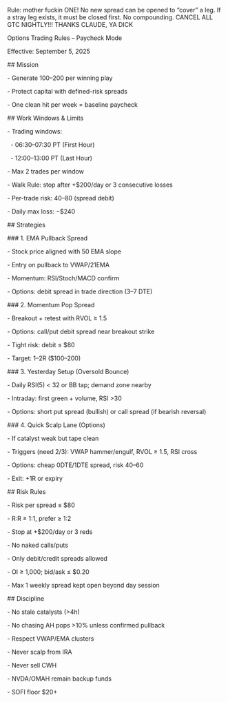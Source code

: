 Rule: mother fuckin ONE! No new spread can be opened to “cover” a leg. If a stray leg exists, it must be closed first. No compounding. CANCEL ALL GTC NIGHTLY!!! THANKS CLAUDE, YA DICK





Options Trading Rules – Paycheck Mode



Effective: September 5, 2025



\## Mission

\- Generate $100–$200 per winning play

\- Protect capital with defined-risk spreads

\- One clean hit per week = baseline paycheck



\## Work Windows \& Limits

\- Trading windows:

  - 06:30–07:30 PT (First Hour)

  - 12:00–13:00 PT (Last Hour)

\- Max 2 trades per window

\- Walk Rule: stop after +$200/day or 3 consecutive losses

\- Per-trade risk: $40–$80 (spread debit)

\- Daily max loss: −$240



\## Strategies



\### 1. EMA Pullback Spread

\- Stock price aligned with 50 EMA slope

\- Entry on pullback to VWAP/21EMA

\- Momentum: RSI/Stoch/MACD confirm

\- Options: debit spread in trade direction (3–7 DTE)



\### 2. Momentum Pop Spread

\- Breakout + retest with RVOL ≥ 1.5

\- Options: call/put debit spread near breakout strike

\- Tight risk: debit ≤ $80

\- Target: 1–2R ($100–200)



\### 3. Yesterday Setup (Oversold Bounce)

\- Daily RSI(5) < 32 or BB tap; demand zone nearby

\- Intraday: first green + volume, RSI >30

\- Options: short put spread (bullish) or call spread (if bearish reversal)



\### 4. Quick Scalp Lane (Options)

\- If catalyst weak but tape clean

\- Triggers (need 2/3): VWAP hammer/engulf, RVOL ≥ 1.5, RSI cross

\- Options: cheap 0DTE/1DTE spread, risk $40–$60

\- Exit: +1R or expiry



\## Risk Rules

\- Risk per spread ≤ $80

\- R:R ≥ 1:1, prefer ≥ 1:2

\- Stop at +$200/day or 3 reds

\- No naked calls/puts

\- Only debit/credit spreads allowed

\- OI ≥ 1,000; bid/ask ≤ $0.20

\- Max 1 weekly spread kept open beyond day session



\## Discipline

\- No stale catalysts (>4h)

\- No chasing AH pops >10% unless confirmed pullback

\- Respect VWAP/EMA clusters

\- Never scalp from IRA

\- Never sell CWH

\- NVDA/OMAH remain backup funds

\- SOFI floor $20+

